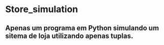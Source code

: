 # Store_simulation

## Apenas um programa em Python simulando um sitema de loja utilizando apenas tuplas.

